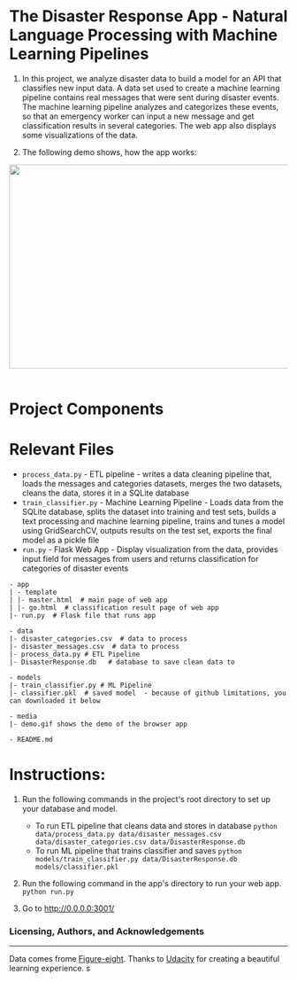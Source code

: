 # The Disaster Response App - Natural Language Processing with Machine Learning Pipelines
1. In this project, we analyze disaster data to build a model for an API that classifies new input data.
A data set used to create a machine learning pipeline contains real messages that were sent during disaster events. The machine learning pipeline analyzes and categorizes these events, so that an emergency worker can input a new message and get classification results in several categories. The web app also displays some visualizations of the data.

2. The following demo shows, how the app works:  
<div style = "display: flex; justify-content: center">
<img src='media/demo.gif' width="785" height="368" />
</div>

<br>


# Project Components

# Relevant Files
- `process_data.py` - ETL pipeline - writes a data cleaning pipeline that, loads the messages and categories datasets, merges the two datasets, cleans the data, stores it in a SQLite database
- `train_classifier.py` -  Machine Learning Pipeline - Loads data from the SQLite database, splits the dataset into training and test sets, builds a text processing and machine learning pipeline, trains and tunes a model using GridSearchCV, outputs results on the test set, exports the final model as a pickle file
- `run.py` - Flask Web App - Display visualization from the data, provides input field for messages from users and returns classification for categories of disaster events

```
- app
| - template
| |- master.html  # main page of web app
| |- go.html  # classification result page of web app
|- run.py  # Flask file that runs app

- data
|- disaster_categories.csv  # data to process 
|- disaster_messages.csv  # data to process
|- process_data.py # ETL Pipeline
|- DisasterResponse.db   # database to save clean data to

- models
|- train_classifier.py # ML Pipeline
|- classifier.pkl  # saved model  - because of github limitations, you can downloaded it below

- media
|- demo.gif shows the demo of the browser app

- README.md

```

# Instructions:
1. Run the following commands in the project's root directory to set up your database and model.

    - To run ETL pipeline that cleans data and stores in database
        `python data/process_data.py data/disaster_messages.csv data/disaster_categories.csv data/DisasterResponse.db`
    - To run ML pipeline that trains classifier and saves
        `python models/train_classifier.py data/DisasterResponse.db models/classifier.pkl`

2. Run the following command in the app's directory to run your web app.
    `python run.py`

3. Go to http://0.0.0.0:3001/


### Licensing, Authors, and Acknowledgements
---
Data comes frome [Figure-eight](https://www.figure-eight.com/). Thanks to [Udacity](https://www.udacity.com/courses/all) for creating a beautiful learning experience.  s